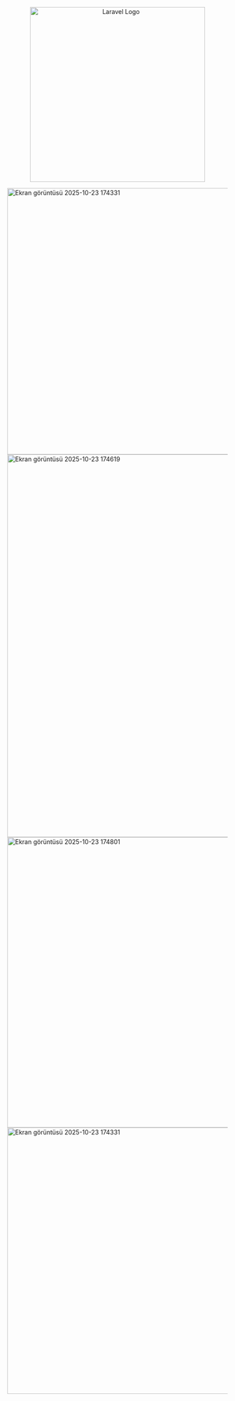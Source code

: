 <p align="center"><a href="https://laravel.com" target="_blank"><img src="https://raw.githubusercontent.com/laravel/art/master/logo-lockup/5%20SVG/2%20CMYK/1%20Full%20Color/laravel-logolockup-cmyk-red.svg" width="400" alt="Laravel Logo"></a></p>

<img width="1107" height="609" alt="Ekran görüntüsü 2025-10-23 174331" src="https://github.com/user-attachments/assets/9c858083-5865-4810-ad4a-e3ba8084590a" />

<img width="1903" height="875" alt="Ekran görüntüsü 2025-10-23 174619" src="https://github.com/user-attachments/assets/f254a5fa-5cb7-4373-8592-4d1a938291eb" />

<img width="1514" height="664" alt="Ekran görüntüsü 2025-10-23 174801" src="https://github.com/user-attachments/assets/8bc81bca-1794-43ce-b559-4b8d492222f2" />
<img width="1107" height="609" alt="Ekran görüntüsü 2025-10-23 174331" src="https://github.com/user-attachments/assets/5aa91117-0525-4d6f-8aaa-24087dda64e0" />
